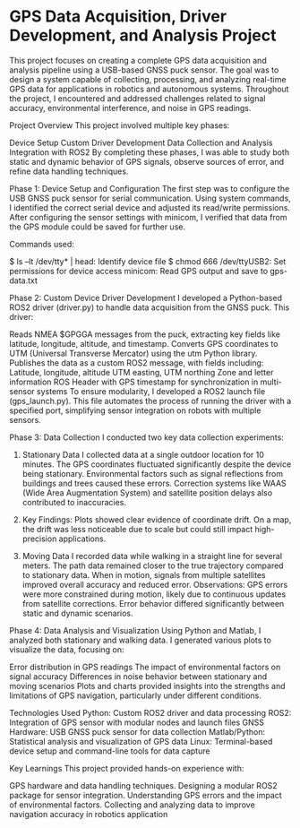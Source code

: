 # GPS Data Acquisition, Driver Development, and Analysis Project

This project focuses on creating a complete GPS data acquisition and analysis pipeline using a USB-based GNSS puck sensor. The goal was to design a system capable of collecting, processing, and analyzing real-time GPS data for applications in robotics and autonomous systems. Throughout the project, I encountered and addressed challenges related to signal accuracy, environmental interference, and noise in GPS readings.

Project Overview
This project involved multiple key phases:

Device Setup
Custom Driver Development
Data Collection and Analysis
Integration with ROS2
By completing these phases, I was able to study both static and dynamic behavior of GPS signals, observe sources of error, and refine data handling techniques.

Phase 1: Device Setup and Configuration
The first step was to configure the USB GNSS puck sensor for serial communication. Using system commands, I identified the correct serial device and adjusted its read/write permissions. After configuring the sensor settings with minicom, I verified that data from the GPS module could be saved for further use.

Commands used:

$ ls –lt /dev/tty* | head: Identify device file
$ chmod 666 /dev/ttyUSB2: Set permissions for device access
minicom: Read GPS output and save to gps-data.txt

Phase 2: Custom Device Driver Development
I developed a Python-based ROS2 driver (driver.py) to handle data acquisition from the GNSS puck. This driver:

Reads NMEA $GPGGA messages from the puck, extracting key fields like latitude, longitude, altitude, and timestamp.
Converts GPS coordinates to UTM (Universal Transverse Mercator) using the utm Python library.
Publishes the data as a custom ROS2 message, with fields including:
Latitude, longitude, altitude
UTM easting, UTM northing
Zone and letter information
ROS Header with GPS timestamp for synchronization in multi-sensor systems
To ensure modularity, I developed a ROS2 launch file (gps_launch.py). This file automates the process of running the driver with a specified port, simplifying sensor integration on robots with multiple sensors.

Phase 3: Data Collection
I conducted two key data collection experiments:

1. Stationary Data
I collected data at a single outdoor location for 10 minutes.
The GPS coordinates fluctuated significantly despite the device being stationary.
Environmental factors such as signal reflections from buildings and trees caused these errors.
Correction systems like WAAS (Wide Area Augmentation System) and satellite position delays also contributed to inaccuracies.

2. Key Findings:
Plots showed clear evidence of coordinate drift.
On a map, the drift was less noticeable due to scale but could still impact high-precision applications.

3. Moving Data
I recorded data while walking in a straight line for several meters.
The path data remained closer to the true trajectory compared to stationary data.
When in motion, signals from multiple satellites improved overall accuracy and reduced error.
Observations:
GPS errors were more constrained during motion, likely due to continuous updates from satellite corrections.
Error behavior differed significantly between static and dynamic scenarios.

Phase 4: Data Analysis and Visualization
Using Python and Matlab, I analyzed both stationary and walking data. I generated various plots to visualize the data, focusing on:

Error distribution in GPS readings
The impact of environmental factors on signal accuracy
Differences in noise behavior between stationary and moving scenarios
Plots and charts provided insights into the strengths and limitations of GPS navigation, particularly under different conditions.

Technologies Used
Python: Custom ROS2 driver and data processing
ROS2: Integration of GPS sensor with modular nodes and launch files
GNSS Hardware: USB GNSS puck sensor for data collection
Matlab/Python: Statistical analysis and visualization of GPS data
Linux: Terminal-based device setup and command-line tools for data capture

Key Learnings
This project provided hands-on experience with:

GPS hardware and data handling techniques.
Designing a modular ROS2 package for sensor integration.
Understanding GPS errors and the impact of environmental factors.
Collecting and analyzing data to improve navigation accuracy in robotics application


